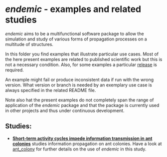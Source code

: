# _endemic_ - examples and related studies

_endemic_ aims to be a multifunctional software package to allow the simulation and study of various forms of propagation processes on a multitude of structures.

In this folder you find examples that illustrate particular use cases.
Most of the here present examples are related to published scientific work but this is not a necessary condition. 
Also, for some examples a particular [release](https://github.com/j-i-l/EndemicPy/releases) is required.

An example might fail or produce inconsistent data if run with the wrong version.
What version or branch is needed by an exemplary use case is always specified in the related README file.

Note also hat the present examples do not completely span the range of application of the _endemic_ package and that the package is currently used in other projects and thus under continuous development.

## Studies:

- **[Short-term activity cycles impede information transmission in ant colonies](https://doi.org/10.1371/journal.pcbi.1005527)** studies information propagation on ant colonies.
    Have a look at [ant_colony](./ant_colony/) for further details on the use of _endemic_ in this study.
